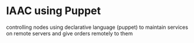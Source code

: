 # IAAC using Puppet
controlling nodes using declarative language (puppet) to maintain services on remote servers and give orders remotely to them 
